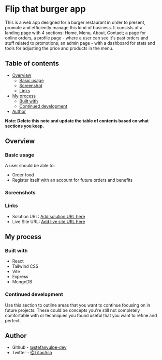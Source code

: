 # Flip that burger app

This is a web app designed for a burger restaurant in order to present, promote and efficiently manage this kind of business. It consists of a landing page with 4 sections: Home, Menu, About, Contact; a page for online orders, a profile page - where a user can see it's past orders and stuff related to promotions; an admin page - with a dashboard for stats and tools for adjusting the price and products in the menu.

## Table of contents

- [Overview](#overview)
  - [Basic usage](#the-challenge)
  - [Screenshot](#screenshot)
  - [Links](#links)
- [My process](#my-process)
  - [Built with](#built-with)
  - [Continued development](#continued-development)
- [Author](#author)

**Note: Delete this note and update the table of contents based on what sections you keep.**

## Overview

### Basic usage

A user should be able to:

- Order food
- Register itself with an account for future orders and benefits

### Screenshots

### Links

- Solution URL: [Add solution URL here](https://your-solution-url.com)
- Live Site URL: [Add live site URL here](https://your-live-site-url.com)

## My process

### Built with

- React
- Tailwind CSS
- Vite
- Express
- MongoDB

### Continued development

Use this section to outline areas that you want to continue focusing on in future projects. These could be concepts you're still not completely comfortable with or techniques you found useful that you want to refine and perfect.

## Author

- Github - [@stefanvulpe-dev](https://github.com/stefanvulpe-dev)
- Twitter - [@TitanAsh](https://twitter.com/TitanAsh)
